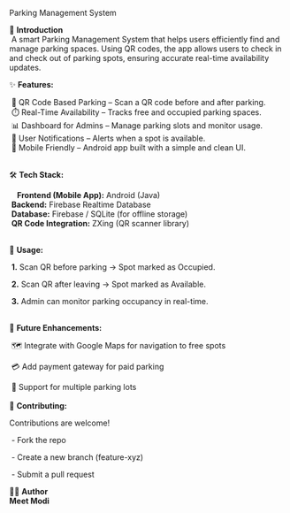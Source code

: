 Parking Management System

🚗 <b> Introduction </b> <br>
&nbsp;A smart Parking Management System that helps users efficiently find and manage parking spaces. Using QR codes, the app allows users to check in and check out of parking spots, ensuring accurate real-time availability updates.

✨ <b> **Features:** </b>

  &nbsp;📌 QR Code Based Parking – Scan a QR code before and after parking.<br>
  &nbsp;⏱️ Real-Time Availability – Tracks free and occupied parking spaces.<br>
  &nbsp;📊 Dashboard for Admins – Manage parking slots and monitor usage.<br>
  &nbsp;🔔 User Notifications – Alerts when a spot is available.<br>
  &nbsp;📱 Mobile Friendly – Android app built with a simple and clean UI.<br>
<br>

🛠️ <b> **Tech Stack:** </b>

  &emsp;**Frontend (Mobile App):** Android (Java)<br>
  &nbsp;**Backend:** Firebase Realtime Database<br>
  &nbsp;**Database:** Firebase / SQLite (for offline storage)<br>
  &nbsp;**QR Code Integration:** ZXing (QR scanner library)<br>

<br>
🚀 <b> Usage: </b>

  &nbsp;<b>1.</b> Scan QR before parking → Spot marked as Occupied.<br>

  &nbsp;<b>2.</b> Scan QR after leaving → Spot marked as Available.<br>

  &nbsp;<b>3.</b> Admin can monitor parking occupancy in real-time.<br>

<br>
📌 <b> Future Enhancements: </b>

&nbsp;🗺️ Integrate with Google Maps for navigation to free spots<br>

&nbsp;💳 Add payment gateway for paid parking<br>

&nbsp;📍 Support for multiple parking lots<br>
<br>
🤝 <b> **Contributing:** </b>

Contributions are welcome!<br>

&nbsp;- Fork the repo<br>

&nbsp;- Create a new branch (feature-xyz)<br>

&nbsp;- Submit a pull request<br>


👨‍💻 <b> **Author**<br>
Meet Modi </b>
